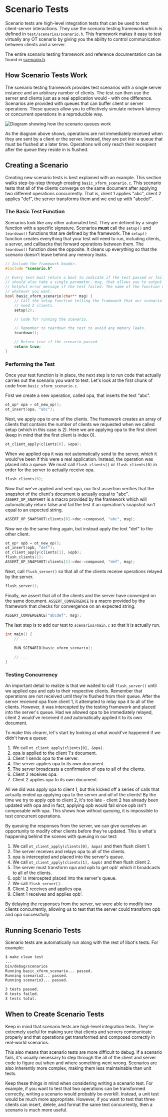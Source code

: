 Scenario Tests
==============

Scenario tests are high-level integration tests that can be used to test client-server interactions. They use the scenario testing framework which is defined in `test/scenarios/scenario.h`. This framework makes it easy to test virtually any OT scenario by giving you the ability to control communication between clients and a server.

The entire scenario testing framework and reference documentation can be found in [scenario.h](../../test/scenarios/scenario.h).

How Scenario Tests Work
-----------------------

The scenario testing framework provides test scenarios with a single server instance and an arbitrary number of clients. The test can then use the server and clients just as a real application would - with one difference. Scenarios are provided with queues that can buffer client or server operations. These queues allow you to effectively simulate network latency or concurrent operations in a reproducible way.

![Diagram showing how the scenario queues work](../images/scenario-diagram.png)

As the diagram above shows, operations are not immediately received when they are sent by a client or the server. Instead, they are put into a queue that must be flushed at a later time. Operations will only reach their receipient after the queue they reside in is flushed.

Creating a Scenario
-------------------

Creating new scenario tests is best explained with an example. This section walks step-by-step through creating `basic_xform_scenario.c`. This scenario tests that all of the clients converge on the same document after applying two different operations concurrently. That is, client 1 applies "abc", client 2 applies "def", the server transforms them and we end up with "abcdef".

### The Basic Test Function

Scenarios look like any other automated test. They are defined by a single function with a specific signature. Scenarios **must** call the `setup()` and `teardown()` functions that are defined by the framework. The `setup()` function creates everything that your test will need to run, including clients, a server, and callbacks that forward operations between them. The `teardown()` function does the opposite. It cleans up everything so that the scenario doesn't leave behind any memory leaks.

```c
// Include the framework header.
#include "scenario.h"

// Every test must return a bool to indicate if the test passed or failed. It
// should also take a single parameter, msg, that allows you to output a
// helpful error message if the test failed. The name of the function can be
// whatever you want.
bool basic_xform_scenario(char** msg) {
    // Call the setup function telling the framework that our scenario will
    // need 2 clients.
    setup(2);

    // Code for running the scenario.

    // Remember to teardown the test to avoid any memory leaks.
    teardown();

    // Return true if the scenario passed.
    return true;
}
```

### Performing the Test

Once your test function is in place, the next step is to run code that actually carries out the scenario you want to test. Let's look at the first chunk of code from `basic_xform_scenario.c`.

First we create a new operation, called opa, that inserts the text "abc".

```c
ot_op* opa = ot_new_op();
ot_insert(opa, "abc");
```

Next, we apply opa to one of the clients. The framework creates an array of clients that contains the number of clients we requested when we called setup (which in this case is 2). Here we are applying opa to the first client (keep in mind that the first client is index 0).

```c
ot_client_apply(clients[0], &opa);
```

When we applied opa it was not automatically send to the server, which it would've been if this were a real application. Instead, the operation was placed into a queue. We must call `flush_clients()` or `flush_clients(0)` in order for the server to actually receive opa.

```c
flush_clients(0);
```

Now that we've applied and sent opa, our first assertion verifies that the snapshot of the client's document is actually equal to "abc". `ASSERT_OP_SNAPSHOT` is a macro provided by the framework which will automatically return false and fail the test if an operation's snapshot isn't equal to an expected string.

```c
ASSERT_OP_SNAPSHOT(clients[0]->doc->composed, "abc", msg);
```

Now we do the same thing again, but instead apply the text "def" to the other client.

```c
ot_op* opb = ot_new_op();
ot_insert(opb, "def");
ot_client_apply(clients[1], &opb);
flush_clients(1);
ASSERT_OP_SNAPSHOT(clients[1]->doc->composed, "def", msg);
```

Next, call `flush_server()` so that all of the clients receive operations relayed by the server.

```c
flush_server();
```

Finally, we assert that all of the clients and the server have converged on the same document. `ASSERT_CONVERGENCE` is a macro provided by the framework that checks for convergence on an expected string.

```c
ASSERT_CONVERGENCE("abcdef", msg);
```

The last step is to add our test to `scenarios/main.c` so that it is actually run.

```c
int main() {
    // ...
    
    RUN_SCENARIO(basic_xform_scenario);

    // ...
}
```

### Testing Concurrency

An important detail to realize is that we waited to call `flush_server()` until we applied opa and opb to their respective clients. Remember that operations are not received until they're flushed from their queue. After the server received opa from client 1, it attempted to relay opa it to all of the clients. However, it was intercepted by the testing framework and placed into the server's queue. Had we allowed opa to be immediately relayed, client 2 would've received it and automatically applied it to its own document.

To make this clearer, let's start by looking at what would've happened if we didn't have a queue:

1. We call `ot_client_apply(clients[0], &opa)`.
2. opa is applied to the client 1's document.
3. Client 1 sends opa to the server.
4. The server applies opa to its own document.
5. The server broadcasts a confirmation of opa to all of the clients.
6. Client 2 receives opa.
7. Client 2 applies opa to its own document.

All we did was apply opa to client 1, but this kicked off a series of calls that actually ended up applying opa to the server and _all_ of the clients! By the time we try to apply opb to client 2, it's too late - client 2 has already been updated with opa and in fact, applying opb would fail since opb isn't composable with opa. This shows how without queuing, it is impossible to test concurrent operations.

By queuing the responses from the server, we can give ourselves an opportunity to modify other clients before they're updated. This is what's happening behind the scenes with queuing in our test:

1. We call `ot_client_apply(clients[0], &opa)` and then flush client 1.
2. The server receives and relays opa to all of the clients.
3. opa is intercepted and placed into the server's queue.
4. We call `ot_client_apply(clients[1], &opb)` and then flush client 2.
5. The server must transform opa and opb to get opb' which it broadcasts to all of the clients.
6. opb' is intercepted placed into the server's queue.
7. We call `flush_server()`.
8. Client 2 receives and applies opa.
9. Client 1 receives and applies opb'.

By delaying the responses from the server, we were able to modify two clients concurrently, allowing us to test that the server could transform opb and opa successfully.

Running Scenario Tests
----------------------

Scenario tests are automatically run along with the rest of libot's tests. For example:

```bash
$ make clean test
...
bin/debug/scenarios
Running basic_xform_scenario... passed.
Running scenario2... passed.
Running scenario3... passed.

3 tests passed.
0 tests failed.
3 tests total.
```

When to Create Scenario Tests
-----------------------------

Keep in mind that scenario tests are high-level integration tests. They're extremely useful for making sure that clients and servers communicate properly and that operations get transformed and composed correctly in real-world scenarios.

This also means that scenario tests are more difficult to debug. If a scenario fails, it's usually necessary to step through the all of the client and server code to figure out when and where something went wrong. Scenarios are also inherently more complex, making them less maintainable than unit tests.

Keep these things in mind when considering writing a scenario test. For example, if you want to test that two operations can be transformed correctly, writing a scenario would probably be overkill. Instead, a unit test would be much more appropriate. However, if you want to test that three clients can insert, delete, and format the same text concurrently, then a scenario is much more useful.
